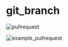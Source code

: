 # git_branch

![pullrequest](https://user-images.githubusercontent.com/59411109/194410940-f3a1bf8b-b63f-4c03-8e82-f9309fbd34bf.png)

![example_pullrequest](https://user-images.githubusercontent.com/59411109/194411133-06fe7661-62a4-4128-a0a3-63b5a24cd5e2.png)

